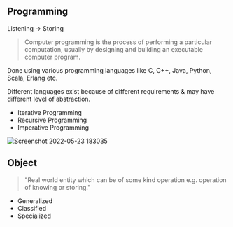 ## Programming

Listening -> Storing

> Computer programming is the process of performing a particular computation, usually by designing and building an executable computer program.

Done using various programming languages like C, C++, Java, Python, Scala, Erlang etc.

Different languages exist because of different requirements & may have different level of abstraction. 

- Iterative Programming
- Recursive Programming
- Imperative Programming

![Screenshot 2022-05-23 183035](https://user-images.githubusercontent.com/28951144/169825078-244a94e0-8877-47e8-85a7-04562a4a1a87.png)


## Object

> "Real world entity which can be of some kind operation e.g. operation of knowing or storing."

- Generalized
- Classified
- Specialized
